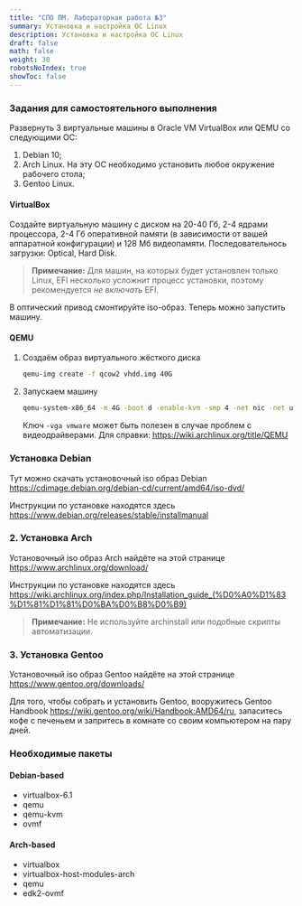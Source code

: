 ```yaml
---
title: "СПО ПМ. Лабораторная работа №3"
summary: Установка и настройка ОС Linux
description: Установка и настройка ОС Linux
draft: false
math: false
weight: 30
robotsNoIndex: true
showToc: false
---
```


### Задания для самостоятельного выполнения

Развернуть 3 виртуальные машины в Oracle VM VirtualBox или QEMU со следующими ОС:

1. Debian 10;
2. Arch Linux. На эту ОС необходимо установить любое окружение рабочего стола;
3. Gentoo Linux.

#### VirtualBox
Создайте виртуальную машину с диском на 20-40 Гб, 2-4 ядрами процессора, 2-4 Гб оперативной памяти (в зависимости от вашей аппаратной конфигурации) и 128 Мб видеопамяти.
Последовательнось загрузки: Optical, Hard Disk.

> **Примечание:** Для машин, на которых будет установлен только Linux, EFI несколько усложнит процесс установки, поэтому рекомендуется *не включать* EFI.

В оптический привод смонтируйте iso-образ. Теперь можно запустить машину.

#### QEMU

1. Создаём образ виртуального жёсткого диска
    ```bash
    qemu-img create -f qcow2 vhdd.img 40G
    ```
2. Запускаем машину
    ```bash
    qemu-system-x86_64 -m 4G -boot d -enable-kvm -smp 4 -net nic -net user -hda vhdd.img -cdrom <название_образа>.iso
    ```

    Ключ `-vga vmware` может быть полезен в случае проблем с видеодрайверами.
    Для справки: https://wiki.archlinux.org/title/QEMU

### Установка Debian

Тут можно скачать установочный iso образ Debian https://cdimage.debian.org/debian-cd/current/amd64/iso-dvd/

Инструкции по установке находятся здесь https://www.debian.org/releases/stable/installmanual

### 2. Установка Arch

Установочный iso образ Arch найдёте на этой странице https://www.archlinux.org/download/

Инструкции по установке находятся здесь https://wiki.archlinux.org/index.php/Installation_guide_(%D0%A0%D1%83%D1%81%D1%81%D0%BA%D0%B8%D0%B9)

> **Примечание:** Не используйте archinstall или подобные скрипты автоматизации.


### 3. Установка Gentoo

Установочный iso образ Gentoo найдёте на этой странице https://www.gentoo.org/downloads/

Для того, чтобы собрать и установить Gentoo, вооружитесь Gentoo Handbook https://wiki.gentoo.org/wiki/Handbook:AMD64/ru, запаситесь кофе с печеньем и запритесь в комнате со своим компьютером на пару дней.


### Необходимые пакеты

#### Debian-based

* virtualbox-6.1
* qemu
* qemu-kvm
* ovmf

#### Arch-based

* virtualbox
* virtualbox-host-modules-arch
* qemu
* edk2-ovmf
